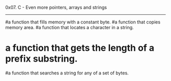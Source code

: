 0x07. C - Even more pointers, arrays and strings
*************************************************
#a function that fills memory with a constant byte.
#a function that copies memory area.
#a function that locates a character in a string.
# a function that gets the length of a prefix substring.
#a function that searches a string for any of a set of bytes.
